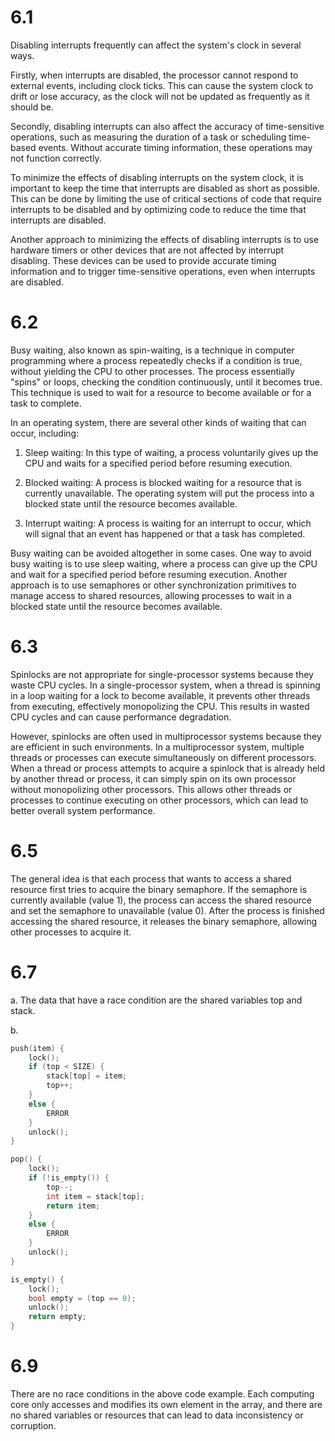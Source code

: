 # 6.1

Disabling interrupts frequently can affect the system's clock in several ways.

Firstly, when interrupts are disabled, the processor cannot respond to external events, including clock ticks. This can cause the system clock to drift or lose accuracy, as the clock will not be updated as frequently as it should be.

Secondly, disabling interrupts can also affect the accuracy of time-sensitive operations, such as measuring the duration of a task or scheduling time-based events. Without accurate timing information, these operations may not function correctly.

To minimize the effects of disabling interrupts on the system clock, it is important to keep the time that interrupts are disabled as short as possible. This can be done by limiting the use of critical sections of code that require interrupts to be disabled and by optimizing code to reduce the time that interrupts are disabled.

Another approach to minimizing the effects of disabling interrupts is to use hardware timers or other devices that are not affected by interrupt disabling. These devices can be used to provide accurate timing information and to trigger time-sensitive operations, even when interrupts are disabled.

# 6.2

Busy waiting, also known as spin-waiting, is a technique in computer programming where a process repeatedly checks if a condition is true, without yielding the CPU to other processes. The process essentially "spins" or loops, checking the condition continuously, until it becomes true. This technique is used to wait for a resource to become available or for a task to complete.

In an operating system, there are several other kinds of waiting that can occur, including:

1. Sleep waiting: In this type of waiting, a process voluntarily gives up the CPU and waits for a specified period before resuming execution.

2. Blocked waiting: A process is blocked waiting for a resource that is currently unavailable. The operating system will put the process into a blocked state until the resource becomes available.

3. Interrupt waiting: A process is waiting for an interrupt to occur, which will signal that an event has happened or that a task has completed.

Busy waiting can be avoided altogether in some cases. One way to avoid busy waiting is to use sleep waiting, where a process can give up the CPU and wait for a specified period before resuming execution. Another approach is to use semaphores or other synchronization primitives to manage access to shared resources, allowing processes to wait in a blocked state until the resource becomes available.

# 6.3

Spinlocks are not appropriate for single-processor systems because they waste CPU cycles. In a single-processor system, when a thread is spinning in a loop waiting for a lock to become available, it prevents other threads from executing, effectively monopolizing the CPU. This results in wasted CPU cycles and can cause performance degradation.

However, spinlocks are often used in multiprocessor systems because they are efficient in such environments. In a multiprocessor system, multiple threads or processes can execute simultaneously on different processors. When a thread or process attempts to acquire a spinlock that is already held by another thread or process, it can simply spin on its own processor without monopolizing other processors. This allows other threads or processes to continue executing on other processors, which can lead to better overall system performance.

# 6.5

The general idea is that each process that wants to access a shared resource first tries to acquire the binary semaphore. If the semaphore is currently available (value 1), the process can access the shared resource and set the semaphore to unavailable (value 0). After the process is finished accessing the shared resource, it releases the binary semaphore, allowing other processes to acquire it.

# 6.7

a. The data that have a race condition are the shared variables top and stack.

b. 

```c
push(item) {
    lock();
    if (top < SIZE) {
        stack[top] = item;
        top++;
    }
    else {
        ERROR
    }
    unlock();
}

pop() {
    lock();
    if (!is_empty()) {
        top--;
        int item = stack[top];
        return item;
    }
    else {
        ERROR
    }
    unlock();
}

is_empty() {
    lock();
    bool empty = (top == 0);
    unlock();
    return empty;
}
```

# 6.9

There are no race conditions in the above code example. Each computing core only accesses and modifies its own element in the array, and there are no shared variables or resources that can lead to data inconsistency or corruption.
